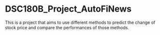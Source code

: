 # DSC180B_Project_AutoFiNews

This is a project that aims to use different methods to predict the change of stock price and compare the performances of those methods.
